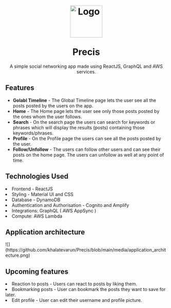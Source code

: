 
<h1 align="center">
<p align="center">
  <a>
    <img alt="Logo" src="https://github.com/khalatevarun/Precis/blob/main/public/logo512.png" width="100"/>
  </a>
</p>
  <a>Precis</a>
</h1>

<p align="center">
A simple social networking app made using ReactJS, GraphQL and AWS services.
</p>

<h2>Features</h2> 
 <ul>
  <li>
    <strong>Golabl Timeline</strong> - The Global Timeline page lets the user see all the posts posted by the users on the app.
  </li>
 <li>
    <strong>Home</strong> - The Home page lets the user see only those posts posted by the ones whom the user follows.
  </li>
 <li>
    <strong>Search</strong> - On the search page the users can search for keywords or phrases which will display the results (posts) containing those keywords/phrases.  
  </li>
<li>
    <strong>Profile</strong> - On the Profile page the users can see all the posts posted by the user.
  </li>
<li>
    <strong>Follow/Unfollow</strong> - The users can follow other users and can see their posts on the home page. The users can unfollow as well at any point of time.
  </li>
             </ul>
   
 
<h2>Technologies Used</h2> 
  <li>
   Frontend - ReactJS 
  </li>
                 <li>
   Styling - Material UI and CSS 
  </li>
   <li>
  Database - DynamoDB
  </li>
  <li>
Authentication and Authorisation - Cognito and Amplify
  </li>
  <li>
Integrations: GraphQL ( AWS AppSync )
  </li>
  <li>
Compute: AWS Lambda
  </li>
  
  <h2>Application architecture</h2>
   ![](https://github.com/khalatevarun/Precis/blob/main/media/application_architecture.png)
  <h2>Upcoming features </h2>
  <li>Reaction to posts - Users can react to posts by liking them.</li>
  <li>Bookmarking posts - User can bookmark the posts they want to save for later.</li>
  <li>Edit profile - User can edit their username and profile picture. </li>
  
               

  

               

  

                   



  












